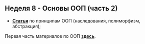 ## Неделя 8 - Основы ООП (часть 2) 

- [**Статья**](https://github.com/DSFBL/1_python_public/blob/main/lesson_8/8_OOP_pt2.ipynb) по принципам ООП (наследования, полиморфизм, абстракция);

Первая часть материалов по ООП [**здесь**](https://github.com/DSFBL/1_python_public/tree/main/lesson_7). 
